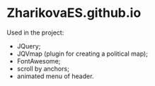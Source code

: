 # ZharikovaES.github.io
Used in the project:
- JQuery;
- JQVmap (plugin for creating a political map);
- FontAwesome;
- scroll by anchors;
- animated menu of header.
